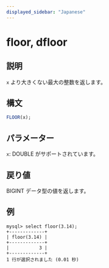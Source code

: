 ```yaml
---
displayed_sidebar: "Japanese"
---
```


# floor, dfloor

## 説明

`x` より大きくない最大の整数を返します。

## 構文

```SQL
FLOOR(x);
```

## パラメーター

`x`: DOUBLE がサポートされています。

## 戻り値

BIGINT データ型の値を返します。

## 例

```Plaintext
mysql> select floor(3.14);
+-------------+
| floor(3.14) |
+-------------+
|           3 |
+-------------+
1 行が選択されました (0.01 秒)
```
